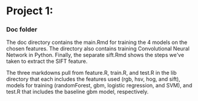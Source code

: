 # Project 1: 
### Doc folder

The doc directory contains the main.Rmd for training the 4 models on the chosen features. The directory also contains training Convolutional Neural Network in Python. Finally, the separate sift.Rmd shows the steps we've taken to extract the SIFT feature. 

The three markdowns pull from feature.R, train.R, and test.R in the lib directory that each includes the features used (rgb, hsv, hog, and sift), models for training (randomForest, gbm, logistic regression, and SVM), and test.R that includes the baseline gbm model, respectively. 
